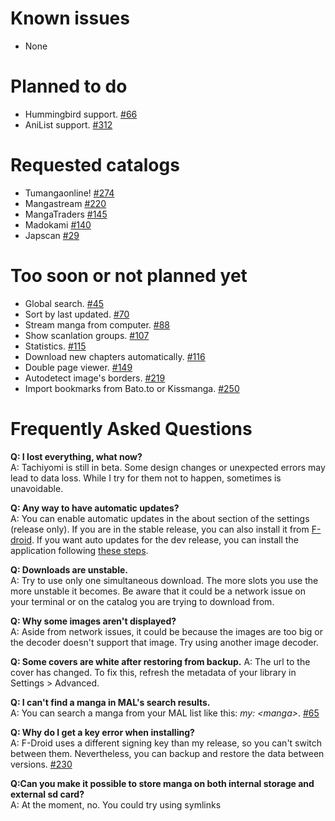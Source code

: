 # Known issues
* None

# Planned to do
* Hummingbird support. [#66](https://github.com/inorichi/tachiyomi/issues/66)
* AniList support. [#312](https://github.com/inorichi/tachiyomi/issues/312)

# Requested catalogs
* Tumangaonline! [#274](https://github.com/inorichi/tachiyomi/issues/274)
* Mangastream [#220](https://github.com/inorichi/tachiyomi/issues/220)
* MangaTraders [#145](https://github.com/inorichi/tachiyomi/issues/145)
* Madokami [#140](https://github.com/inorichi/tachiyomi/issues/140)
* Japscan [#29](https://github.com/inorichi/tachiyomi/issues/29)

# Too soon or not planned yet

* Global search. [#45](https://github.com/inorichi/tachiyomi/issues/45)
* Sort by last updated. [#70](https://github.com/inorichi/tachiyomi/issues/70)
* Stream manga from computer. [#88](https://github.com/inorichi/tachiyomi/issues/88)
* Show scanlation groups. [#107](https://github.com/inorichi/tachoyomi/issues/107)
* Statistics. [#115](https://github.com/inorichi/tachiyomi/issues/115)
* Download new chapters automatically. [#116](https://github.com/inorichi/tachiyomi/issues/116)
* Double page viewer. [#149](https://github.com/inorichi/tachiyomi/issues/149)
* Autodetect image's borders. [#219](https://github.com/inorichi/tachiyomi/issues/219)
* Import bookmarks from Bato.to or Kissmanga. [#250](https://github.com/inorichi/tachiyomi/issues/250)

# Frequently Asked Questions
**Q: I lost everything, what now?**  
A: Tachiyomi is still in beta. Some design changes or unexpected errors may lead to data loss. While I try for them not to happen, sometimes is unavoidable.

**Q: Any way to have automatic updates?**  
A: You can enable automatic updates in the about section of the settings (release only). If you are in the stable release, you can also install it from [F-droid](https://f-droid.org/repository/browse/?fdid=eu.kanade.tachiyomi). If you want auto updates for the dev release, you can install the application following [these steps](https://github.com/inorichi/tachiyomi/wiki/FDroid-for-debug-versions).

**Q: Downloads are unstable.**  
A: Try to use only one simultaneous download. The more slots you use the more unstable it becomes. Be aware that it could be a network issue on your terminal or on the catalog you are trying to download from.

**Q: Why some images aren't displayed?**  
A: Aside from network issues, it could be because the images are too big or the decoder doesn't support that image. Try using another image decoder.

**Q: Some covers are white after restoring from backup.**
A: The url to the cover has changed. To fix this, refresh the metadata of your library in Settings > Advanced.

**Q: I can't find a manga in MAL's search results.**  
A: You can search a manga from your MAL list like this: _my: \<manga\>_. [#65](https://github.com/inorichi/tachiyomi/issues/65)

**Q: Why do I get a key error when installing?**  
A: F-Droid uses a different signing key than my release, so you can't switch between them. Nevertheless, you can backup and restore the data between versions. [#230](https://github.com/inorichi/tachiyomi/issues/230)

**Q:Can you make it possible to store manga on both internal storage and external sd card?** 
<br>A: At the moment, no. You could try using symlinks